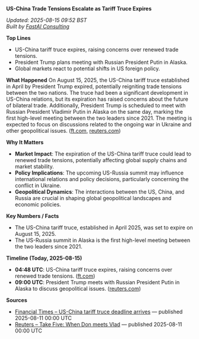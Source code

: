 **US-China Trade Tensions Escalate as Tariff Truce Expires**

_Updated: 2025-08-15 09:52 BST_  
_Built by [FastAI Consulting](https://fastaiconsulting.net)_

**Top Lines**
- US-China tariff truce expires, raising concerns over renewed trade tensions.
- President Trump plans meeting with Russian President Putin in Alaska.
- Global markets react to potential shifts in US foreign policy.

**What Happened**
On August 15, 2025, the US-China tariff truce established in April by President Trump expired, potentially reigniting trade tensions between the two nations. The truce had been a significant development in US-China relations, but its expiration has raised concerns about the future of bilateral trade. Additionally, President Trump is scheduled to meet with Russian President Vladimir Putin in Alaska on the same day, marking the first high-level meeting between the two leaders since 2021. The meeting is expected to focus on discussions related to the ongoing war in Ukraine and other geopolitical issues. ([ft.com](https://www.ft.com/content/07cdbe96-33f8-45bd-a777-4aa8f0ca3ab7?utm_source=openai), [reuters.com](https://www.reuters.com/business/take-five/global-markets-themes-update-1-graphic-2025-08-11/?utm_source=openai))

**Why It Matters**
- **Market Impact**: The expiration of the US-China tariff truce could lead to renewed trade tensions, potentially affecting global supply chains and market stability.
- **Policy Implications**: The upcoming US-Russia summit may influence international relations and policy decisions, particularly concerning the conflict in Ukraine.
- **Geopolitical Dynamics**: The interactions between the US, China, and Russia are crucial in shaping global geopolitical landscapes and economic policies.

**Key Numbers / Facts**
- The US-China tariff truce, established in April 2025, was set to expire on August 15, 2025.
- The US-Russia summit in Alaska is the first high-level meeting between the two leaders since 2021.

**Timeline (Today, 2025-08-15)**
- **04:48 UTC**: US-China tariff truce expires, raising concerns over renewed trade tensions. ([ft.com](https://www.ft.com/content/07cdbe96-33f8-45bd-a777-4aa8f0ca3ab7?utm_source=openai))
- **09:00 UTC**: President Trump meets with Russian President Putin in Alaska to discuss geopolitical issues. ([reuters.com](https://www.reuters.com/business/take-five/global-markets-themes-update-1-graphic-2025-08-11/?utm_source=openai))

**Sources**
- [Financial Times – US-China tariff truce deadline arrives](https://www.ft.com/content/07cdbe96-33f8-45bd-a777-4aa8f0ca3ab7) — published 2025-08-11 00:00 UTC
- [Reuters – Take Five: When Don meets Vlad](https://www.reuters.com/business/take-five/global-markets-themes-update-1-graphic-2025-08-11/) — published 2025-08-11 00:00 UTC 
